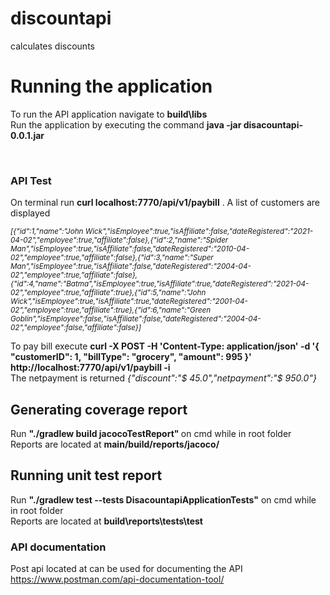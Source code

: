 # discountapi
calculates discounts

<h1> Running the application </h1>

To run the API application navigate to  <b>build\libs </b>
<br/>
Run the application by executing the command <b>java -jar disacountapi-0.0.1.jar </b>

<br />
<h3>API Test </h3>

On terminal run <b>curl localhost:7770/api/v1/paybill</b> . A list of customers are displayed

<i><small>[{"id":1,"name":"John Wick","isEmployee":true,"isAffiliate":false,"dateRegistered":"2021-04-02","employee":true,"affiliate":false},{"id":2,"name":"Spider Man","isEmployee":true,"isAffiliate":false,"dateRegistered":"2010-04-02","employee":true,"affiliate":false},{"id":3,"name":"Super Man","isEmployee":true,"isAffiliate":false,"dateRegistered":"2004-04-02","employee":true,"affiliate":false},{"id":4,"name":"Batma","isEmployee":true,"isAffiliate":true,"dateRegistered":"2021-04-02","employee":true,"affiliate":true},{"id":5,"name":"John Wick","isEmployee":true,"isAffiliate":true,"dateRegistered":"2001-04-02","employee":true,"affiliate":true},{"id":6,"name":"Green Goblin","isEmployee":false,"isAffiliate":false,"dateRegistered":"2004-04-02","employee":false,"affiliate":false}]
  </small> </i>
<br />

To pay bill execute <b> curl -X POST -H 'Content-Type: application/json' -d '{ "customerID": 1,  "billType": "grocery",  "amount": 995 }' http://localhost:7770/api/v1/paybill -i</b>
<br />
The netpayment is returned <i>
{"discount":"$ 45.0","netpayment":"$ 950.0"}</i>

<h2> Generating coverage report</h2>
  
  Run <b> "./gradlew build jacocoTestReport" </b> on cmd while in root folder 
  <br>
Reports are located at <b> main/build/reports/jacoco/</b>

<h2> Running unit test report</h2>
Run <b>"./gradlew test --tests  DisacountapiApplicationTests"</b> on cmd while in root folder  
<br />
Reports are located at <b>build\reports\tests\test</b>
  
  <h3> API documentation </h3>
  
Post api located at can be used for documenting the API https://www.postman.com/api-documentation-tool/ 
